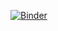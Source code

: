 [![Binder](https://mybinder.org/badge_logo.svg)](https://mybinder.org/v2/gh/jlentz7/C964/master?filepath=Notebooks%2Fmain.ipynb)
